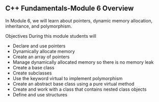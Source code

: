 ## C++ Fundamentals-Module 6 Overview

In Module 6, we will learn about pointers, dynamic memory allocation, inheritance, and polymorphism. 


Objectives
During this module students will  
- Declare and use pointers
- Dynamically allocate memory
- Create an array of pointers
- Manage dynamically allocated memory so there is no memory leak
- Create a base class
- Create subclasses
- Use the keyword virtual to implement polymorphism
- Create an abstract base class using a pure virtual method
- Create and work with a class that contains nested class objects
- Define and use structures